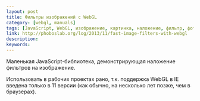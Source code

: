 ```yaml
---
layout: post
title: Фильтры изображений с WebGL
category: [webgl, manuals]
tags: [JavaScript, WebGL, изображение, картинка, наложение, фильтр, фотография]
link: http://phoboslab.org/log/2013/11/fast-image-filters-with-webgl
description:
keywords:
---
```


<p>Маленькая JavaScript-библиотека, демонстрирующая наложение фильтров на изображение.</p>
<p>Использовать в рабочих проектах рано, т.к. поддержка WebGL в IE введена только в 11 версии (как обычно, на несколько лет позже, чем в браузерах).</p>
